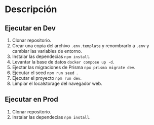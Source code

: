 # Descripción

## Ejecutar en Dev

1. Clonar repositorio.
2. Crear una copia del archivo `.env.template` y renombrarlo a `.env` y cambiar las variables de entorno.
3. Instalar las dependecias `npm install`.
4. Levantar la base de datos `docker compose up -d`.
5. Ejectar las migraciones de Prisma `npx prisma migrate dev`.
6. Ejecutar el seed `npm run seed `.
7. Ejecutar el proyecto `npm run dev`.
8. Limpiar el localstorage del navegador web.

## Ejecutar en Prod

1. Clonar repositorio.
2. Instalar las dependecias `npm install`.
